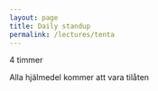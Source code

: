 ```yaml
---
layout: page
title: Daily standup
permalink: /lectures/tenta
---
```


4 timmer

Alla hjälmedel kommer att vara tilåten